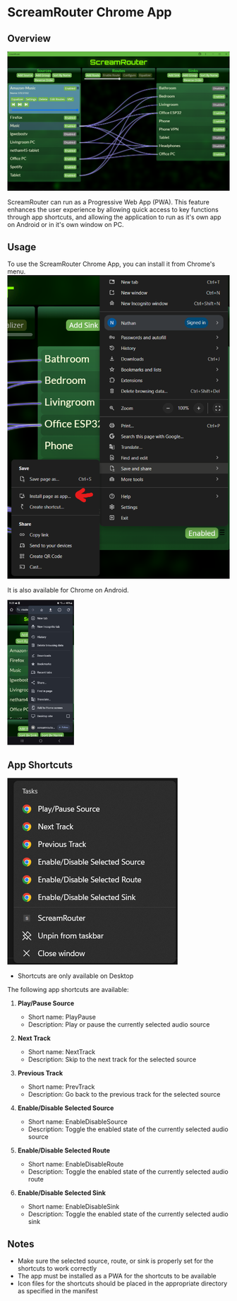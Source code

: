 # ScreamRouter Chrome App

## Overview

![ScreamRouter Chrome App](/images/ChromeAppView.png)

ScreamRouter can run as a Progressive Web App (PWA). This feature enhances the user experience by allowing quick access to key functions through app shortcuts, and allowing the application to run as it's own app on Android or in it's own window on PC.

## Usage

To use the ScreamRouter Chrome App, you can install it from Chrome's menu. ![Chrome menu install Windows](/images/ChromeAppInstall.png)

It is also available for Chrome on Android.

<img src="../images/ChromeAndroidInstall.jpg" alt="Chrome menu install Android" width="30%">

## App Shortcuts

![Chrome shortcuts](/images/ChromeShortcuts.png)

* Shortcuts are only available on Desktop

The following app shortcuts are available:

1. **Play/Pause Source**
   - Short name: PlayPause
   - Description: Play or pause the currently selected audio source

2. **Next Track**
   - Short name: NextTrack
   - Description: Skip to the next track for the selected source

3. **Previous Track**
   - Short name: PrevTrack
   - Description: Go back to the previous track for the selected source

4. **Enable/Disable Selected Source**
   - Short name: EnableDisableSource
   - Description: Toggle the enabled state of the currently selected audio source

5. **Enable/Disable Selected Route**
   - Short name: EnableDisableRoute
   - Description: Toggle the enabled state of the currently selected audio route

6. **Enable/Disable Selected Sink**
   - Short name: EnableDisableSink
   - Description: Toggle the enabled state of the currently selected audio sink

## Notes

- Make sure the selected source, route, or sink is properly set for the shortcuts to work correctly
- The app must be installed as a PWA for the shortcuts to be available
- Icon files for the shortcuts should be placed in the appropriate directory as specified in the manifest

